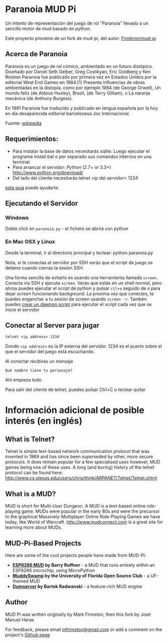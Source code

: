 Paranoia MUD Pi
===============

Un intento de representación del juego de rol "Paranoia" llevado a un sencillo motor de mud basado en python.

Este proyecto proviene de un fork de mud-pi, del autor: [Frimkron/mud-pi](https://github.com/Frimkron/mud-pi)


Acerca de Paranoia
------------------
Paranoia es un juego de rol cómico, ambientado en un futuro distópico. Diseñado por Daniel Seth Gelber, Greg Costikyan, Eric Goldberg y Ken Rolston Paranoia fue publicado por primera vez en Estados Unidos por la editorial West End Games en 1984.[1]​ Presenta influencias de obras ambientadas en la distopía, como por ejemplo 1984 (de George Orwell), Un mundo feliz (de Aldous Huxley), Brazil, (de Terry Gilliam), o La naranja mecánica (de Anthony Burgess).

En 1991 Paranoia fue traducido y publicado en lengua española por la hoy en día desaparecida editorial barcelonesa Joc Internacional.

Fuente: [wikipedia](https://es.wikipedia.org/wiki/Paranoia_(juego_de_rol))

Requerimientos:
---------------
- Para instalar la base de datos necesitarás sqlite. Luego ejecutar el programa install.bat o por separado sus comandos internos en una terminal.
- Para arrancar el servidor: _Python_ (2.7+ or 3.3+) <http://www.python.org/download/>
- Del lado del cliente necesitarás telnet \<ip del servidor> 1234

[esta guia](http://technet.microsoft.com/en-us/library/cc771275%28v=ws.10%29.aspx)
puede ayudarte.


Ejecutando el Servidor
----------------------

### Windows

Doble click en `paranoia.py` - el fichero se abrirá con python


### En Mac OSX y Linux

Desde la terminal, ir al directorio principal y teclear:
	python paranoia.py
	
Nota, si te conectas al servidor por SSH verás que el script de juego se detiene cuando cierras la sesión SSH.

Una forma sencilla de evitarlo es usando una herramienta llamada `screen`. Conecta via SSH y ejecuta `screen`. Verás que estás en un shell normal, pero ahroa puedes ejecutar el script de python y pulsar `ctl+a` seguido de `d` para dejar
_screen_ funcionando background. La proxima vez que conectes, te puedes enganchar a tu sesión de screen usando `screen -r`. Tambén puedes 
[crear un daemon script](http://jimmyg.org/blog/2010/python-daemon-init-script.html)
para ejecutar el script cada vez que se inicie el servidor

Conectar al Server para jugar
-----------------------------

	telnet <ip address> 1234
	
Donde `<ip address>` es la IP externa del servidor. 1234 es el puerto sobre el que el servidor del juego está escuchando.

Al conectar recibirás un mensaje

	Qué nombre tiene tu personaje?

Ahí empieza todo.


Para salir del cliente de telnet, puedes pulsar Ctrl+C o teclear quitar


# Información adicional de posible interés (en inglés)

What is Telnet?
---------------

Telnet is simple text-based network communication protocol that was invented in
1969 and has since been superseded by other, more secure protocols. It does 
remain popular for a few specialised uses however, MUD games being one of these
uses. A long (and boring) history of the telnet protocol can be found here:
<http://www.cs.utexas.edu/users/chris/think/ARPANET/Telnet/Telnet.shtml>


What is a MUD?
--------------

MUD is short for Multi-User Dungeon. A MUD is a text-based online role-playing
game. MUDs were popular in the early 80s and were the precursor to the 
graphical Massively-Multiplayer Online Role-Playing Games we have today, like 
World of Warcraft. <http://www.mudconnect.com> is a great site for learning 
more about MUDs.

MUD-Pi-Based Projects
---------------------

Here are some of the cool projects people have made from MUD-Pi:

* **[ESP8266 MUD](http://git.savsoul.com/barry/esp8266-Mud) by Barry Ruffner** -
  a MUD that runs entirely within an ESP8266 microchip, using MicroPython
* **[MuddySwamp](https://github.com/ufosc/MuddySwamp) by the University of**
  **Florida Open Source Club** - a UF-themed MUD
* **[Dumserver](https://github.com/wowpin/dumserver) by Bartek Radwanski** - 
  a feature-rich MUD engine


Author
------

MUD Pi was written originally by Mark Frimston, then this fork by José Manuel Heras

For feedback, please email <mfrimston@gmail.com> or add a comment on the 
project's [Github page](http://github.com/frimkron/mud-pi)
